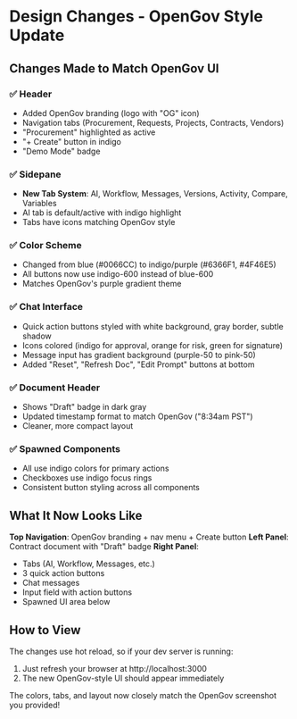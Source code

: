 # Design Changes - OpenGov Style Update

## Changes Made to Match OpenGov UI

### ✅ Header
- Added OpenGov branding (logo with "OG" icon)
- Navigation tabs (Procurement, Requests, Projects, Contracts, Vendors)
- "Procurement" highlighted as active
- "+ Create" button in indigo
- "Demo Mode" badge

### ✅ Sidepane
- **New Tab System**: AI, Workflow, Messages, Versions, Activity, Compare, Variables
- AI tab is default/active with indigo highlight
- Tabs have icons matching OpenGov style

### ✅ Color Scheme
- Changed from blue (#0066CC) to indigo/purple (#6366F1, #4F46E5)
- All buttons now use indigo-600 instead of blue-600
- Matches OpenGov's purple gradient theme

### ✅ Chat Interface
- Quick action buttons styled with white background, gray border, subtle shadow
- Icons colored (indigo for approval, orange for risk, green for signature)
- Message input has gradient background (purple-50 to pink-50)
- Added "Reset", "Refresh Doc", "Edit Prompt" buttons at bottom

### ✅ Document Header
- Shows "Draft" badge in dark gray
- Updated timestamp format to match OpenGov ("8:34am PST")
- Cleaner, more compact layout

### ✅ Spawned Components
- All use indigo colors for primary actions
- Checkboxes use indigo focus rings
- Consistent button styling across all components

## What It Now Looks Like

**Top Navigation**: OpenGov branding + nav menu + Create button
**Left Panel**: Contract document with "Draft" badge
**Right Panel**: 
  - Tabs (AI, Workflow, Messages, etc.)
  - 3 quick action buttons
  - Chat messages
  - Input field with action buttons
  - Spawned UI area below

## How to View

The changes use hot reload, so if your dev server is running:
1. Just refresh your browser at http://localhost:3000
2. The new OpenGov-style UI should appear immediately

The colors, tabs, and layout now closely match the OpenGov screenshot you provided!

